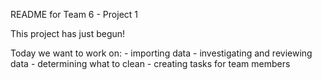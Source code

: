 README for Team 6 - Project 1

This project has just begun!

Today we want to work on:
    - importing data
    - investigating and reviewing data
    - determining what to clean
    - creating tasks for team members